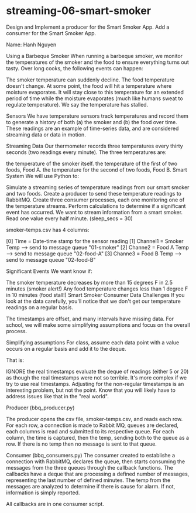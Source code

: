 # streaming-06-smart-smoker

Design and Implement a producer for the Smart Smoker App. Add a consumer for the Smart Smoker App.

Name: Hanh Nguyen

Using a Barbeque Smoker
When running a barbeque smoker, we monitor the temperatures of the smoker and the food to ensure everything turns out tasty. Over long cooks, the following events can happen:

The smoker temperature can suddenly decline. The food temperature doesn't change. At some point, the food will hit a temperature where moisture evaporates. It will stay close to this temperature for an extended period of time while the moisture evaporates (much like humans sweat to regulate temperature). We say the temperature has stalled.

Sensors
We have temperature sensors track temperatures and record them to generate a history of both (a) the smoker and (b) the food over time. These readings are an example of time-series data, and are considered streaming data or data in motion.

Streaming Data
Our thermometer records three temperatures every thirty seconds (two readings every minute). The three temperatures are:

the temperature of the smoker itself.
the temperature of the first of two foods, Food A.
the temperature for the second of two foods, Food B.
Smart System
We will use Python to:

Simulate a streaming series of temperature readings from our smart smoker and two foods.
Create a producer to send these temperature readings to RabbitMQ.
Create three consumer processes, each one monitoring one of the temperature streams.
Perform calculations to determine if a significant event has occurred.
We want to stream information from a smart smoker. Read one value every half minute. (sleep_secs = 30)

smoker-temps.csv has 4 columns:

[0] Time = Date-time stamp for the sensor reading [1] Channel1 = Smoker Temp --> send to message queue "01-smoker" [2] Channe2 = Food A Temp --> send to message queue "02-food-A" [3] Channe3 = Food B Temp --> send to message queue "02-food-B"

Significant Events
We want know if:

The smoker temperature decreases by more than 15 degrees F in 2.5 minutes (smoker alert!)
Any food temperature changes less than 1 degree F in 10 minutes (food stall!)
Smart Smoker Consumer Data Challenges
If you look at the data carefully, you'll notice that we don't get our temperature readings on a regular basis.

The timestamps are offset, and many intervals have missing data. For school, we will make some simplifying assumptions and focus on the overall process.

Simplifying assumptions
For class, assume each data point with a value occurs on a regular basis and add it to the deque.

That is:

IGNORE the real timestamps
evaluate the deque of readings (either 5 or 20) as though the real timestamps were not so terrible. It's more complex if we try to use real timestamps. Adjusting for the non-regular timestamps is an interesting problem, but not the point. Know that you will likely have to address issues like that in the "real world".

Producer (bbq_producer.py)

The producer opens the csv file, smoker-temps.csv, and reads each row. For each row, a connection is made to Rabbit MQ, queues are declared, each columns is read and submitted to its respective queue. For each column, the time is captured, then the temp, sending both to the queue as a row. If there is no temp then no message is sent to that queue.

Consumer (bbq_consumers.py)
The consumer created to establishe a connection with RabbitMQ, declares the queue, then starts consuming the messages from the three queues through the callback functions. The callbacks have a deque that are processing a defined number of messages, representing the last number of defined minutes. The temp from the messages are analyzed to determine if there is cause for alarm. If not, information is simply reported.

All callbacks are in one consumer script.  
